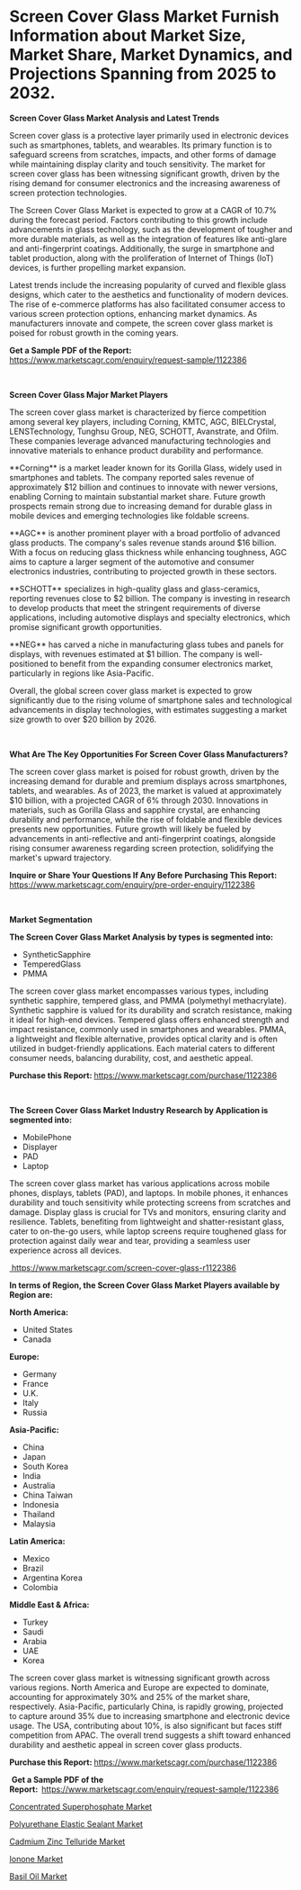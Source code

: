<p><h1>Screen Cover Glass Market Furnish Information about Market Size, Market Share, Market Dynamics, and Projections Spanning from 2025 to 2032.</h1></p><p><strong>Screen Cover Glass Market Analysis and Latest Trends</strong></p>
<p><p>Screen cover glass is a protective layer primarily used in electronic devices such as smartphones, tablets, and wearables. Its primary function is to safeguard screens from scratches, impacts, and other forms of damage while maintaining display clarity and touch sensitivity. The market for screen cover glass has been witnessing significant growth, driven by the rising demand for consumer electronics and the increasing awareness of screen protection technologies.</p><p>The Screen Cover Glass Market is expected to grow at a CAGR of 10.7% during the forecast period. Factors contributing to this growth include advancements in glass technology, such as the development of tougher and more durable materials, as well as the integration of features like anti-glare and anti-fingerprint coatings. Additionally, the surge in smartphone and tablet production, along with the proliferation of Internet of Things (IoT) devices, is further propelling market expansion.</p><p>Latest trends include the increasing popularity of curved and flexible glass designs, which cater to the aesthetics and functionality of modern devices. The rise of e-commerce platforms has also facilitated consumer access to various screen protection options, enhancing market dynamics. As manufacturers innovate and compete, the screen cover glass market is poised for robust growth in the coming years.</p></p>
<p><strong>Get a Sample PDF of the Report:&nbsp;</strong> <a href="https://www.marketscagr.com/enquiry/request-sample/1122386?utm_campaign=2010&utm_medium=2&utm_source=Github&utm_content=ia&utm_term=31032025&utm_id=screen-cover-glass">https://www.marketscagr.com/enquiry/request-sample/1122386</a></p>
<p>&nbsp;</p>
<p><strong>Screen Cover Glass Major Market Players</strong></p>
<p><p>The screen cover glass market is characterized by fierce competition among several key players, including Corning, KMTC, AGC, BIELCrystal, LENSTechnology, Tunghsu Group, NEG, SCHOTT, Avanstrate, and Ofilm. These companies leverage advanced manufacturing technologies and innovative materials to enhance product durability and performance.</p><p>**Corning** is a market leader known for its Gorilla Glass, widely used in smartphones and tablets. The company reported sales revenue of approximately $12 billion and continues to innovate with newer versions, enabling Corning to maintain substantial market share. Future growth prospects remain strong due to increasing demand for durable glass in mobile devices and emerging technologies like foldable screens.</p><p>**AGC** is another prominent player with a broad portfolio of advanced glass products. The company's sales revenue stands around $16 billion. With a focus on reducing glass thickness while enhancing toughness, AGC aims to capture a larger segment of the automotive and consumer electronics industries, contributing to projected growth in these sectors.</p><p>**SCHOTT** specializes in high-quality glass and glass-ceramics, reporting revenues close to $2 billion. The company is investing in research to develop products that meet the stringent requirements of diverse applications, including automotive displays and specialty electronics, which promise significant growth opportunities.</p><p>**NEG** has carved a niche in manufacturing glass tubes and panels for displays, with revenues estimated at $1 billion. The company is well-positioned to benefit from the expanding consumer electronics market, particularly in regions like Asia-Pacific.</p><p>Overall, the global screen cover glass market is expected to grow significantly due to the rising volume of smartphone sales and technological advancements in display technologies, with estimates suggesting a market size growth to over $20 billion by 2026.</p></p>
<p>&nbsp;</p>
<p><strong>What Are The Key Opportunities For Screen Cover Glass Manufacturers?</strong></p>
<p><p>The screen cover glass market is poised for robust growth, driven by the increasing demand for durable and premium displays across smartphones, tablets, and wearables. As of 2023, the market is valued at approximately $10 billion, with a projected CAGR of 6% through 2030. Innovations in materials, such as Gorilla Glass and sapphire crystal, are enhancing durability and performance, while the rise of foldable and flexible devices presents new opportunities. Future growth will likely be fueled by advancements in anti-reflective and anti-fingerprint coatings, alongside rising consumer awareness regarding screen protection, solidifying the market's upward trajectory.</p></p>
<p><strong>Inquire or Share Your Questions If Any Before Purchasing This Report:</strong> <a href="https://www.marketscagr.com/enquiry/pre-order-enquiry/1122386?utm_campaign=2010&utm_medium=2&utm_source=Github&utm_content=ia&utm_term=31032025&utm_id=screen-cover-glass">https://www.marketscagr.com/enquiry/pre-order-enquiry/1122386</a></p>
<p>&nbsp;</p>
<p><strong>Market Segmentation</strong></p>
<p><strong>The Screen Cover Glass Market Analysis by types is segmented into:</strong></p>
<p><ul><li>SyntheticSapphire</li><li>TemperedGlass</li><li>PMMA</li></ul></p>
<p><p>The screen cover glass market encompasses various types, including synthetic sapphire, tempered glass, and PMMA (polymethyl methacrylate). Synthetic sapphire is valued for its durability and scratch resistance, making it ideal for high-end devices. Tempered glass offers enhanced strength and impact resistance, commonly used in smartphones and wearables. PMMA, a lightweight and flexible alternative, provides optical clarity and is often utilized in budget-friendly applications. Each material caters to different consumer needs, balancing durability, cost, and aesthetic appeal.</p></p>
<p><strong>Purchase this Report:&nbsp;</strong><a href="https://www.marketscagr.com/purchase/1122386?utm_campaign=2010&utm_medium=2&utm_source=Github&utm_content=ia&utm_term=31032025&utm_id=screen-cover-glass">https://www.marketscagr.com/purchase/1122386</a></p>
<p>&nbsp;</p>
<p><strong>The Screen Cover Glass Market Industry Research by Application is segmented into:</strong></p>
<p><ul><li>MobilePhone</li><li>Displayer</li><li>PAD</li><li>Laptop</li></ul></p>
<p><p>The screen cover glass market has various applications across mobile phones, displays, tablets (PAD), and laptops. In mobile phones, it enhances durability and touch sensitivity while protecting screens from scratches and damage. Display glass is crucial for TVs and monitors, ensuring clarity and resilience. Tablets, benefiting from lightweight and shatter-resistant glass, cater to on-the-go users, while laptop screens require toughened glass for protection against daily wear and tear, providing a seamless user experience across all devices.</p></p>
<p><a href="https://www.marketscagr.com/screen-cover-glass-r1122386?utm_campaign=2010&utm_medium=2&utm_source=Github&utm_content=ia&utm_term=31032025&utm_id=screen-cover-glass">&nbsp;https://www.marketscagr.com/screen-cover-glass-r1122386</a></p>
<p><strong>In terms of Region, the Screen Cover Glass Market Players available by Region are:</strong></p>
<p>
    <p> <strong> North America: </strong>
        <ul>
            <li>United States</li>
            <li>Canada</li>
        </ul>
        </p> 
    <p> <strong> Europe: </strong>
        <ul>
            <li>Germany</li>
            <li>France</li>
            <li>U.K.</li>
            <li>Italy</li>
            <li>Russia</li>
        </ul>
        </p> 
    <p> <strong> Asia-Pacific: </strong>
        <ul>
            <li>China</li>
            <li>Japan</li>
            <li>South Korea</li>
            <li>India</li>
            <li>Australia</li>
            <li>China Taiwan</li>
            <li>Indonesia</li>
            <li>Thailand</li>
            <li>Malaysia</li>
        </ul>
        </p> 
    <p> <strong> Latin America: </strong>
        <ul>
            <li>Mexico</li>
            <li>Brazil</li>
            <li>Argentina Korea</li>
            <li>Colombia</li>
        </ul>
        </p> 
    <p> <strong> Middle East & Africa: </strong>
        <ul>
            <li>Turkey</li>
            <li>Saudi</li>
            <li>Arabia</li>
            <li>UAE</li>
            <li>Korea</li>
        </ul>
    </p>
    </p>
<p><p>The screen cover glass market is witnessing significant growth across various regions. North America and Europe are expected to dominate, accounting for approximately 30% and 25% of the market share, respectively. Asia-Pacific, particularly China, is rapidly growing, projected to capture around 35% due to increasing smartphone and electronic device usage. The USA, contributing about 10%, is also significant but faces stiff competition from APAC. The overall trend suggests a shift toward enhanced durability and aesthetic appeal in screen cover glass products.</p></p>
<p><strong>Purchase this Report: </strong><a href="https://www.marketscagr.com/purchase/1122386?utm_campaign=2010&utm_medium=2&utm_source=Github&utm_content=ia&utm_term=31032025&utm_id=screen-cover-glass">https://www.marketscagr.com/purchase/1122386</a></p>
<p>&nbsp;<strong>Get a Sample PDF of the Report:&nbsp;&nbsp;</strong><a href="https://www.marketscagr.com/enquiry/request-sample/1122386?utm_campaign=2010&utm_medium=2&utm_source=Github&utm_content=ia&utm_term=31032025&utm_id=screen-cover-glass">https://www.marketscagr.com/enquiry/request-sample/1122386</a></p>
<p><strong></strong></p>
<p><p><a href="https://github.com/diosohusch6x/Market-Research-Report-List-1/blob/main/concentrated-superphosphate-market.md?utm_campaign=2010&utm_medium=2&utm_source=Github&utm_content=ia&utm_term=31032025&utm_id=screen-cover-glass">Concentrated Superphosphate Market</a></p><p><a href="https://github.com/BryceTownsendr/Market-Research-Report-List-7/blob/main/polyurethane-elastic-sealant-market.md?utm_campaign=2010&utm_medium=2&utm_source=Github&utm_content=ia&utm_term=31032025&utm_id=screen-cover-glass">Polyurethane Elastic Sealant Market</a></p><p><a href="https://github.com/beberjuban9a/Market-Research-Report-List-1/blob/main/cadmium-zinc-telluride-market.md?utm_campaign=2010&utm_medium=2&utm_source=Github&utm_content=ia&utm_term=31032025&utm_id=screen-cover-glass">Cadmium Zinc Telluride Market</a></p><p><a href="https://github.com/camacrokesw2/Market-Research-Report-List-1/blob/main/ionone-market.md?utm_campaign=2010&utm_medium=2&utm_source=Github&utm_content=ia&utm_term=31032025&utm_id=screen-cover-glass">Ionone Market</a></p><p><a href="https://github.com/mahnoor2003/Market-Research-Report-List-7/blob/main/basil-oil-market.md?utm_campaign=2010&utm_medium=2&utm_source=Github&utm_content=ia&utm_term=31032025&utm_id=screen-cover-glass">Basil Oil Market</a></p></p>